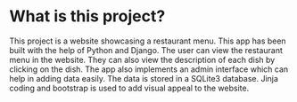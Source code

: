 # What is this project?

This project is a website showcasing a restaurant menu. This app has been built with the help of Python and Django. The user can view the restaurant menu in the website. They can also view the description of each dish by clicking on the dish. The app also implements an admin interface which can help in adding data easily. The data is stored in a SQLite3 database. Jinja coding and bootstrap is used to add visual appeal to the website.